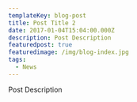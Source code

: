```yaml
---
templateKey: blog-post
title: Post Title 2
date: 2017-01-04T15:04:00.000Z
description: Post Description
featuredpost: true
featuredimage: /img/blog-index.jpg
tags:
  - News
---
```

Post Description
